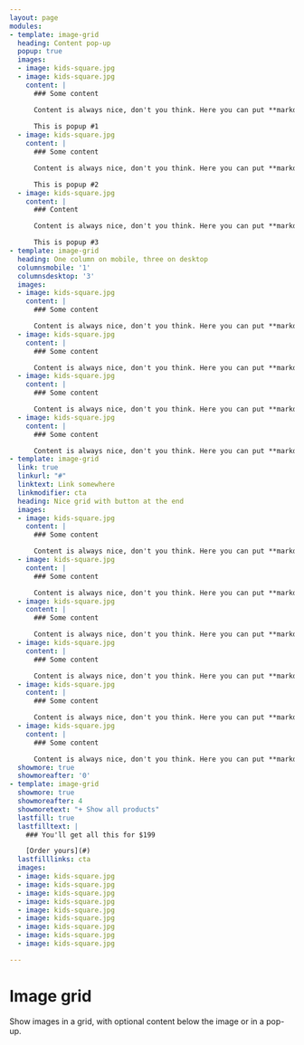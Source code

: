 ```yaml
---
layout: page
modules:
- template: image-grid
  heading: Content pop-up
  popup: true
  images:
  - image: kids-square.jpg
  - image: kids-square.jpg
    content: |
      ### Some content

      Content is always nice, don't you think. Here you can put **markdown** and all kinds of nice stuff. Be wary about the length of the text, though. Especially on mobile!
      
      This is popup #1
  - image: kids-square.jpg
    content: |
      ### Some content

      Content is always nice, don't you think. Here you can put **markdown** and all kinds of nice stuff. Be wary about the length of the text, though. Especially on mobile!

      This is popup #2
  - image: kids-square.jpg
    content: |
      ### Content

      Content is always nice, don't you think. Here you can put **markdown** and all kinds of nice stuff. Be wary about the length of the text, though. Especially on mobile!

      This is popup #3
- template: image-grid
  heading: One column on mobile, three on desktop
  columnsmobile: '1'
  columnsdesktop: '3'
  images:
  - image: kids-square.jpg
    content: |
      ### Some content

      Content is always nice, don't you think. Here you can put **markdown** and all kinds of nice stuff. Be wary about the length of the text, though. Especially on mobile!
  - image: kids-square.jpg
    content: |
      ### Some content

      Content is always nice, don't you think. Here you can put **markdown** and all kinds of nice stuff. Be wary about the length of the text, though. Especially on mobile!
  - image: kids-square.jpg
    content: |
      ### Some content

      Content is always nice, don't you think. Here you can put **markdown** and all kinds of nice stuff. Be wary about the length of the text, though. Especially on mobile!
  - image: kids-square.jpg
    content: |
      ### Some content

      Content is always nice, don't you think. Here you can put **markdown** and all kinds of nice stuff. Be wary about the length of the text, though. Especially on mobile!
- template: image-grid
  link: true
  linkurl: "#"
  linktext: Link somewhere
  linkmodifier: cta
  heading: Nice grid with button at the end
  images:
  - image: kids-square.jpg
    content: |
      ### Some content

      Content is always nice, don't you think. Here you can put **markdown** and all kinds of nice stuff. Be wary about the length of the text, though. Especially on mobile!
  - image: kids-square.jpg
    content: |
      ### Some content

      Content is always nice, don't you think. Here you can put **markdown** and all kinds of nice stuff. Be wary about the length of the text, though. Especially on mobile!
  - image: kids-square.jpg
    content: |
      ### Some content

      Content is always nice, don't you think. Here you can put **markdown** and all kinds of nice stuff. Be wary about the length of the text, though. Especially on mobile!
  - image: kids-square.jpg
    content: |
      ### Some content

      Content is always nice, don't you think. Here you can put **markdown** and all kinds of nice stuff. Be wary about the length of the text, though. Especially on mobile!
  - image: kids-square.jpg
    content: |
      ### Some content

      Content is always nice, don't you think. Here you can put **markdown** and all kinds of nice stuff. Be wary about the length of the text, though. Especially on mobile!
  - image: kids-square.jpg
    content: |
      ### Some content

      Content is always nice, don't you think. Here you can put **markdown** and all kinds of nice stuff. Be wary about the length of the text, though. Especially on mobile!
  showmore: true
  showmoreafter: '0'
- template: image-grid
  showmore: true
  showmoreafter: 4
  showmoretext: "+ Show all products"
  lastfill: true
  lastfilltext: |
    ### You'll get all this for $199

    [Order yours](#)
  lastfilllinks: cta
  images:
  - image: kids-square.jpg
  - image: kids-square.jpg
  - image: kids-square.jpg
  - image: kids-square.jpg
  - image: kids-square.jpg
  - image: kids-square.jpg
  - image: kids-square.jpg
  - image: kids-square.jpg
  - image: kids-square.jpg

---
```

# Image grid

Show images in a grid, with optional content below the image or in a pop-up.
